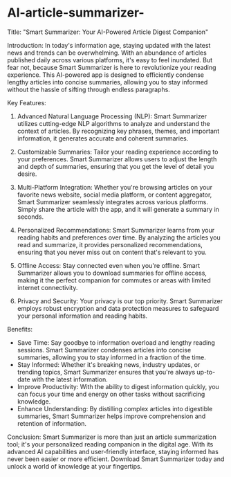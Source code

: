 # AI-article-summarizer-

Title: "Smart Summarizer: Your AI-Powered Article Digest Companion"

Introduction:
In today's information age, staying updated with the latest news and trends can be overwhelming. With an abundance of articles published daily across various platforms, it's easy to feel inundated. But fear not, because Smart Summarizer is here to revolutionize your reading experience. This AI-powered app is designed to efficiently condense lengthy articles into concise summaries, allowing you to stay informed without the hassle of sifting through endless paragraphs.

Key Features:

1. Advanced Natural Language Processing (NLP):
   Smart Summarizer utilizes cutting-edge NLP algorithms to analyze and understand the context of articles. By recognizing key phrases, themes, and important information, it generates accurate and coherent summaries.

2. Customizable Summaries:
   Tailor your reading experience according to your preferences. Smart Summarizer allows users to adjust the length and depth of summaries, ensuring that you get the level of detail you desire.

3. Multi-Platform Integration:
   Whether you're browsing articles on your favorite news website, social media platform, or content aggregator, Smart Summarizer seamlessly integrates across various platforms. Simply share the article with the app, and it will generate a summary in seconds.

4. Personalized Recommendations:
   Smart Summarizer learns from your reading habits and preferences over time. By analyzing the articles you read and summarize, it provides personalized recommendations, ensuring that you never miss out on content that's relevant to you.

5. Offline Access:
   Stay connected even when you're offline. Smart Summarizer allows you to download summaries for offline access, making it the perfect companion for commutes or areas with limited internet connectivity.

6. Privacy and Security:
   Your privacy is our top priority. Smart Summarizer employs robust encryption and data protection measures to safeguard your personal information and reading habits.

Benefits:

- Save Time: Say goodbye to information overload and lengthy reading sessions. Smart Summarizer condenses articles into concise summaries, allowing you to stay informed in a fraction of the time.
- Stay Informed: Whether it's breaking news, industry updates, or trending topics, Smart Summarizer ensures that you're always up-to-date with the latest information.
- Improve Productivity: With the ability to digest information quickly, you can focus your time and energy on other tasks without sacrificing knowledge.
- Enhance Understanding: By distilling complex articles into digestible summaries, Smart Summarizer helps improve comprehension and retention of information.

Conclusion:
Smart Summarizer is more than just an article summarization tool; it's your personalized reading companion in the digital age. With its advanced AI capabilities and user-friendly interface, staying informed has never been easier or more efficient. Download Smart Summarizer today and unlock a world of knowledge at your fingertips.